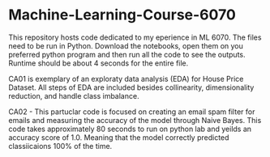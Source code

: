 # Machine-Learning-Course-6070
This repository hosts code dedicated to my eperience in ML 6070. The files need to be run in Python. Download the notebooks, open them on you preferred python program and then run all the code to see the outputs. Runtime should be about 4 seconds for the entire file. 

CA01 is exemplary of an exploraty data analysis (EDA) for House Price Dataset. All steps of EDA are included besides collinearity, dimensionality reduction, and handle class imbalance. 

CA02 - This partuclar code is focused on creating an email spam filter for emails and measuring the accuracy of the model through Naive Bayes. This code takes approximately 80 seconds to run on python lab and yeilds an accuracy score of 1.0. Meaning that the model correctly predicted classiicaions 100% of the time.  
